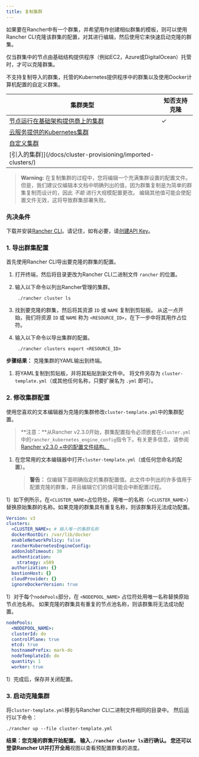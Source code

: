 ```yaml
---
title: 复制集群
---
```


如果要在Rancher中有一个群集，并希望用作创建相似群集的模板，则可以使用Rancher CLI克隆该群集的配置，对其进行编辑，然后使用它来快速启动克隆的群集。

仅当群集中的节点由基础结构提供程序（例如EC2，Azure或DigitalOcean）托管时，才可以克隆群集。

不支持复制导入的群集，托管的Kubernetes提供程序中的群集以及使用Docker计算机配置的自定义群集。

| 集群类型                                                                                   | 知否支持克隆 |
| ---------------------------------------------------------------------------------------------- | ---------- |
| [节点运行在基础架构提供商上的集群](/docs/cluster-provisioning/rke-clusters/node-pools/) | ✓          |
| [云服务提供的Kubernetes集群](/docs/cluster-provisioning/hosted-kubernetes-clusters/)          |            |
| [自定义集群](/docs/cluster-provisioning/custom-clusters/)                                  |            |
| [引入的集群]](/docs/cluster-provisioning/imported-clusters/)                              |            |

> **Warning:** 在复制集群的过程中，您将编辑一个充满集群设置的配置文件。 但是，我们建议仅编辑本文档中明确列出的值，因为群集复制是为简单的群集复制而设计的，因此 _不能_ 进行大规模配置更改。 编辑其他值可能会使配置文件无效，这将导致群集部署失败。

### 先决条件

下载并安装[Rancher CLI](/docs/cli)。请记住，如有必要，请[创建API Key](/docs/user-settings/api-keys)。

### 1. 导出群集配置

首先使用Rancher CLI导出要克隆的群集的配置。

1. 打开终端，然后将目录更改为Rancher CLI二进制文件 `rancher` 的位置。

1. 输入以下命令以列出Rancher管理的集群。

        ./rancher cluster ls

1. 找到要克隆的群集，然后将其资源 `ID` 或 `NAME` 复制到剪贴板。 从这一点开始，我们将资源 `ID` 或 `NAME` 称为 `<RESOURCE_ID>`，在下一步中将其用作占位符。

1. 输入以下命令以导出集群的配置。

        ./rancher clusters export <RESOURCE_ID>

**步骤结果：** 克隆集群的YAML输出到终端。

1. 将YAML复制到剪贴板，并将其粘贴到新文件中。 将文件另存为 `cluster-template.yml`（或其他任何名称，只要扩展名为 `.yml` 即可）。

### 2. 修改集群配置

使用您喜欢的文本编辑器为克隆的集群修改`cluster-template.yml`中的集群配置。

> **注意：**从Rancher v2.3.0开始，群集配置指令必须嵌套在`cluster.yml`中的`rancher_kubernetes_engine_config`指令下。有关更多信息，请参阅[Rancher v2.3.0 +中的配置文件结构。](/docs/cluster-provisioning/rke-clusters/options/#config-file-structure-in-rancher-v2-3-0)

1. 在您常用的文本编辑器中打开`cluster-template.yml`（或任何您命名的配置）。

   > **警告：** 仅编辑下面明确指定的集群配置值。此文件中列出的许多值用于配置克隆的群集，并且编辑它们的值可能会中断配置过程。

1）如下例所示，在`<CLUSTER_NAME>`占位符处，用唯一的名称（`<CLUSTER_NAME>`）替换原始集群的名称。如果克隆的群集具有重复名称，则该群集将无法成功配置。

   ```yml
   Version: v3
   clusters:
     <CLUSTER_NAME>: # 输入唯一的集群名称
     dockerRootDir: /var/lib/docker
     enableNetworkPolicy: false
     rancherKubernetesEngineConfig:
     addonJobTimeout: 30
     authentication:
       strategy: x509
     authorization: {}
     bastionHost: {}
     cloudProvider: {}
     ignoreDockerVersion: true
   ```

1）对于每个`nodePools`部分，在 `<NODEPOOL_NAME>` 占位符处用唯一名称替换原始节点池名称。 如果克隆的群集具有重复的节点池名称，则该群集将无法成功配置。

   ```yml
   nodePools:
     <NODEPOOL_NAME>:
     clusterId: do
     controlPlane: true
     etcd: true
     hostnamePrefix: mark-do
     nodeTemplateId: do
     quantity: 1
     worker: true
   ```

1）完成后，保存并关闭配置。

### 3. 启动克隆集群

将`cluster-template.yml`移到与Rancher CLI二进制文件相同的目录中。 然后运行以下命令：

    ./rancher up --file cluster-template.yml

**结果：**您克隆的群集开始配置。 输入`./rancher cluster ls`进行确认。 您还可以登录Rancher UI并打开**全局**视图以查看预配置群集的进度。
